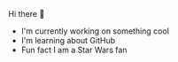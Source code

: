 <!DOCTYPEhtml>
<html>
Hi there 👋
<ul> 
  <li>I'm currently working on something cool</li>
  <li>I'm learning about GitHub</li>
  <li>Fun fact I am a Star Wars fan</li>
</ul>
</html>

